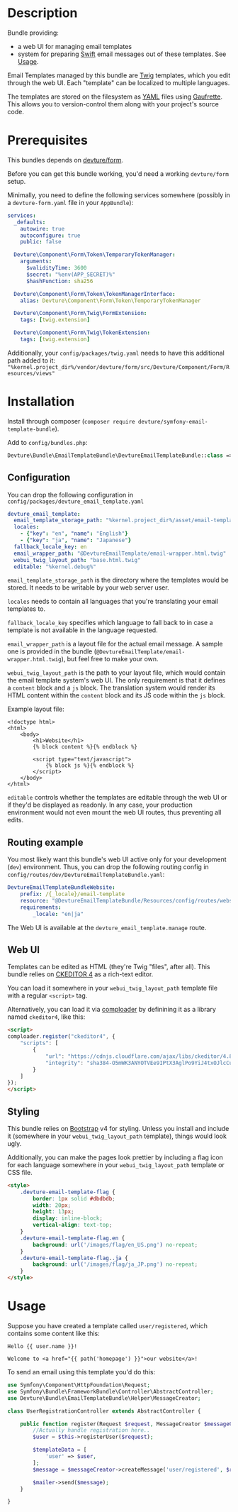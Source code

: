 # Description

Bundle providing:

- a web UI for managing email templates
- system for preparing [Swift](https://swiftmailer.symfony.com/) email messages out of these templates. See [Usage](#usage).

Email Templates managed by this bundle are [Twig](http://twig.sensiolabs.org/) templates,
which you edit through the web UI. Each "template" can be localized to multiple languages.

The templates are stored on the filesystem as [YAML](https://en.wikipedia.org/wiki/YAML) files using [Gaufrette](http://knplabs.github.io/Gaufrette/).
This allows you to version-control them along with your project's source code.


# Prerequisites

This bundles depends on [devture/form](https://packagist.org/packages/devture/form).

Before you can get this bundle working, you'd need a working `devture/form` setup.

Minimally, you need to define the following services somewhere (possibly in a `devture-form.yaml` file in your `AppBundle`):

```yaml
services:
  _defaults:
    autowire: true
    autoconfigure: true
    public: false

  Devture\Component\Form\Token\TemporaryTokenManager:
    arguments:
      $validityTime: 3600
      $secret: "%env(APP_SECRET)%"
      $hashFunction: sha256

  Devture\Component\Form\Token\TokenManagerInterface:
    alias: Devture\Component\Form\Token\TemporaryTokenManager

  Devture\Component\Form\Twig\FormExtension:
    tags: [twig.extension]

  Devture\Component\Form\Twig\TokenExtension:
    tags: [twig.extension]
```

Additionally, your `config/packages/twig.yaml` needs to have this additional path added to it: `"%kernel.project_dir%/vendor/devture/form/src/Devture/Component/Form/Resources/views"`


# Installation

Install through composer (`composer require devture/symfony-email-template-bundle`).

Add to `config/bundles.php`:

```php
Devture\Bundle\EmailTemplateBundle\DevtureEmailTemplateBundle::class => ['all' => true],
```


## Configuration

You can drop the following configuration in `config/packages/devture_email_template.yaml`

```yaml
devture_email_template:
  email_template_storage_path: "%kernel.project_dir%/asset/email-template"
  locales:
    - {"key": "en", "name": "English"}
    - {"key": "ja", "name": "Japanese"}
  fallback_locale_key: en
  email_wrapper_path: "@DevtureEmailTemplate/email-wrapper.html.twig"
  webui_twig_layout_path: "base.html.twig"
  editable: "%kernel.debug%"
```

`email_template_storage_path` is the directory where the templates would be stored. It needs to be writable by your web server user.

`locales` needs to contain all languages that you're translating your email templates to.

`fallback_locale_key` specifies which language to fall back to in case a template is not available in the language requested.

`email_wrapper_path` is a layout file for the actual email message. A sample one is provided in the bundle (`@DevtureEmailTemplate/email-wrapper.html.twig`), but feel free to make your own.

`webui_twig_layout_path` is the path to your layout file, which would contain the email template system's web UI.
The only requirement is that it defines a `content` block and a `js` block. The translation system would render its HTML content within the `content` block and its JS code within the `js` block.

Example layout file:

```twig
<!doctype html>
<html>
	<body>
		<h1>Website</h1>
		{% block content %}{% endblock %}

		<script type="text/javascript">
			{% block js %}{% endblock %}
		</script>
	</body>
</html>
```

`editable` controls whether the templates are editable through the web UI or if they'd be displayed as readonly. In any case, your production environment would not even mount the web UI routes, thus preventing all edits.


## Routing example

You most likely want this bundle's web UI active only for your development (`dev`) environment.
Thus, you can drop the following routing config in `config/routes/dev/DevtureEmailTemplateBundle.yaml`:

```yaml
DevtureEmailTemplateBundleWebsite:
    prefix: /{_locale}/email-template
    resource: "@DevtureEmailTemplateBundle/Resources/config/routes/website.yaml"
    requirements:
        _locale: "en|ja"
```

The Web UI is available at the `devture_email_template.manage` route.


## Web UI

Templates can be edited as HTML (they're Twig "files", after all).
This bundle relies on [CKEDITOR 4](https://ckeditor.com/ckeditor-4/) as a rich-text editor.

You can load it somewhere in your `webui_twig_layout_path` template file with a regular `<script>` tag.

Alternatively, you can load it via [comploader](https://github.com/spantaleev/comploader) by definining it as a library named `ckeditor4`, like this:

```html
<script>
comploader.register("ckeditor4", {
	"scripts": [
		{
			"url": "https://cdnjs.cloudflare.com/ajax/libs/ckeditor/4.8.0/ckeditor.js",
			"integrity": "sha384-O5mWK3ANYOTVEe9IPtX3AglPo9YiJ4txOJlcCuY1DJf9Bawr3wUvQiVe1H5NvNlh"
		}
	]
});
</script>
```


## Styling

This bundle relies on [Bootstrap](http://getbootstrap.com/) v4 for styling.
Unless you install and include it (somewhere in your `webui_twig_layout_path` template), things would look ugly.

Additionally, you can make the pages look prettier by including a flag icon for each language somewhere in your `webui_twig_layout_path` template or CSS file.

```html
<style>
	.devture-email-template-flag {
		border: 1px solid #dbdbdb;
		width: 20px;
		height: 13px;
		display: inline-block;
		vertical-align: text-top;
	}
	.devture-email-template-flag.en {
		background: url('/images/flag/en_US.png') no-repeat;
	}
	.devture-email-template-flag..ja {
		background: url('/images/flag/ja_JP.png') no-repeat;
	}
</style>
```

# Usage

Suppose you have created a template called `user/registered`, which contains some content like this:

```twig
Hello {{ user.name }}!

Welcome to <a href="{{ path('homepage') }}">our website</a>!
```

To send an email using this template you'd do this:

```php
use Symfony\Component\HttpFoundation\Request;
use Symfony\Bundle\FrameworkBundle\Controller\AbstractController;
use Devture\Bundle\EmailTemplateBundle\Helper\MessageCreator;

class UserRegistrationController extends AbstractController {

	public function register(Request $request, MessageCreator $messageCreator, \Swift_Mailer $mailer) {
		//Actually handle registration here..
		$user = $this->registerUser($request);

		$templateData = [
			'user' => $user,
		];
		$message = $messageCreator->createMessage('user/registered', $request->getLocale(), $templateData);

		$mailer->send($message);
	}

}
